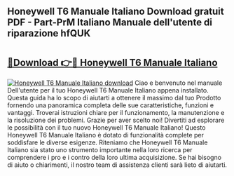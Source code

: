 ## Honeywell T6 Manuale Italiano Download gratuit PDF - Part-PrM Italiano Manuale dell'utente di riparazione hfQUK

# <h2><a href="http://dfacw19.blite.top/?on=Honeywell+T6+Manuale+Italiano">🔗Download 👉🔴 Honeywell T6 Manuale Italiano</a></h2>

[![Honeywell T6 Manuale Italiano download](https://i.imgur.com/lujVjoI.png)](http://dfacw19.blite.top/?on=Honeywell+T6+Manuale+Italiano)
Ciao e benvenuto nel manuale Dell'utente per il tuo Honeywell T6 Manuale Italiano appena installato. Questa guida ha lo scopo di aiutarti a ottenere il massimo dal tuo Prodotto fornendo una panoramica completa delle sue caratteristiche, funzioni e vantaggi. Troverai istruzioni chiare per il funzionamento, la manutenzione e la risoluzione dei problemi. Grazie per aver scelto noi! Divertiti ad esplorare le possibilità con il tuo nuovo Honeywell T6 Manuale Italiano! Questo Honeywell T6 Manuale Italiano è dotato di funzionalità complete per soddisfare le diverse esigenze. Riteniamo che Honeywell T6 Manuale Italiano sia stato uno strumento importante nella loro ricerca per comprendere i pro e i contro della loro ultima acquisizione. Se hai bisogno di aiuto o chiarimenti, il nostro team di assistenza clienti sarà lieto di aiutarti.
